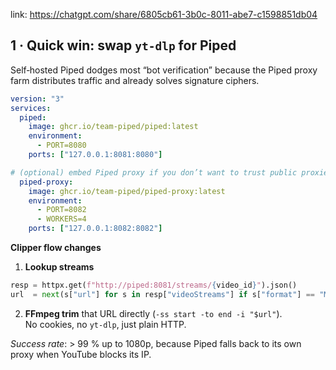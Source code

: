 
link: https://chatgpt.com/share/6805cb61-3b0c-8011-abe7-c1598851db04

## 1 · Quick win: swap `yt‑dlp` for **Piped**

Self‑hosted Piped dodges most “bot verification” because the Piped proxy farm distributes traffic and already solves signature ciphers.

```yaml
version: "3"
services:
  piped:
    image: ghcr.io/team-piped/piped:latest
    environment:
      - PORT=8080
    ports: ["127.0.0.1:8081:8080"]

# (optional) embed Piped proxy if you don’t want to trust public proxies
  piped-proxy:
    image: ghcr.io/team-piped/piped-proxy:latest
    environment:
      - PORT=8082
      - WORKERS=4
    ports: ["127.0.0.1:8082:8082"]
```

**Clipper flow changes**

1. **Lookup streams**

```python
resp = httpx.get(f"http://piped:8081/streams/{video_id}").json()
url  = next(s["url"] for s in resp["videoStreams"] if s["format"] == "MP4")
```

2. **FFmpeg trim** that URL directly (`-ss start -to end -i "$url"`).  
No cookies, no `yt‑dlp`, just plain HTTP.

*Success rate*: > 99 % up to 1080p, because Piped falls back to its own proxy when YouTube blocks its IP.
